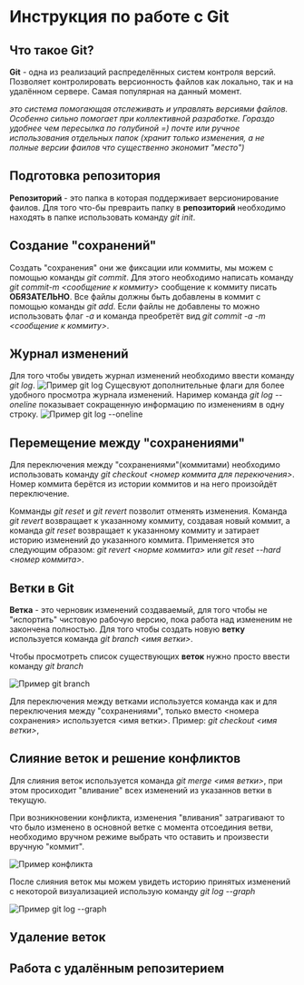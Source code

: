 # Инструкция по работе с Git

## Что такое Git?

**Git** - одна из реализаций распределённых систем контроля версий. Позволяет контролировать версионность файлов как локально, так и на удалённом сервере. Самая популярная на данный момент.

*это система помогающая отслеживать и управлять версиями файлов. Особенно сильно помогает при коллективной разработке. Гораздо удобнее чем пересылка по голубиной =) почте или ручное использования отдельных папок (хранит только изменения, а не полные версии фаилов что существенно экономит "место")*

## Подготовка репозитория

**Репозиторий** - это папка в которая поддерживает версионирование фаилов. Для того что-бы превраить папку в **репозиторий** необходимо находять в папке использовать команду *git init*.

## Создание "сохранений"

Создать "сохранения" они же фиксации или коммиты, мы можем с помощью команды *git commit*. Для этого необходимо написать команду *git commit-m <сообщение к коммиту>* сообщение к коммиту писать **ОБЯЗАТЕЛЬНО**. Все файлы должны быть добавлены в коммит с помощью команды *git add*. Если файлы не добавлены то можно использовать флаг *-a* и команда преобретёт вид *git commit -a -m <сообщение к коммиту>*.

## Журнал изменений

Для того чтобы увидеть журнал изменений необходимо ввести команду *git log*. ![Пример git log](GitLog.png)
Сущесвуют дополнительные флаги для более удобного просмотра журнала изменений. Наример команда *git log --onelinе* показывает сокращенную информацию по изменениям в одну строку. ![Пример git log --oneline](GitLogOneLine.png)

## Перемещение между "сохранениями"

Для переключения между "сохранениями"(коммитами) необходимо использовать команду *git checkout <номер коммита для перекючения>*. Номер коммита берётся из истории коммитов и на него произойдёт переключение.

Комманды *git reset* и *git revert* позволит отменять изменения. Команда *git revert* возвращает к указанному коммиту, создавая новый коммит, а команда *git reset* возвращает к указанному коммиту и затирает историю изменений до указанного коммита. Применяется это следующим образом: *git revert <норме коммита>* или *git reset --hard <номер коммита>*.

## Ветки в Git

**Ветка** - это черновик изменений создаваемый, для того чтобы не "испортить" чистовую рабочую версию, пока работа над измененим не закончена полностью. Для того чтобы создать новую **ветку** используется команда *git branch <имя ветки>*.


Чтобы просмотреть список существующих **веток** нужно просто ввести команду *git branch*

 ![Пример git branch](GitBranch.png)

Для переключения между ветками используется команда как и для переключения между "сохранениями", только вместо <номера сохранения> используется <имя ветки>.
Пример: *git checkout <имя ветки>*,  

## Слияние веток и решение конфликтов

Для слияния веток используется команда *git merge <имя ветки>*, при этом просиходит "вливание" всех изменений из указаннов ветки в текущую.

При возникновении конфликта, изменения "вливания" затрагивают то что было изменено в основной ветке с момента отсоединия ветви, необходимо вручном режиме выбрать что оставить и произвести вручную "коммит".

![Пример конфликта](GitMergeConflict.png)

После слияния веток мы можем увидеть историю принятых изменений с некоторой визуализацией использую команду *git log --graph*

![Пример git log --graph](GitLogGraph.png)

## Удаление веток

## Работа с удалённым репозитерием